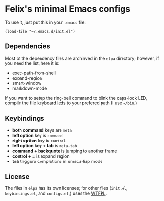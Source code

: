 Felix's minimal Emacs configs
=============================

To use it, just put this in your `.emacs` file:

```
(load-file "~/.emacs.d/init.el")
```

Dependencies
------------

Most of the dependency files are archinved in the `elpa` directory; however, if you need the list, here it is:

* exec-path-from-shell
* expand-region
* smart-window
* markdown-mode

If you want to setup the ring-bell command to blink the caps-lock LED, compile the file [keyboard leds](http://osxbook.com/book/bonus/chapter10/kbdleds/) to your prefered path (I use `~/bin`.)

Keybindings
-----------

* **both command** keys are `meta`
* **left option** key is `command`
* **right option** key is `control`
* **left option key + tab** is `meta-tab`
* **command + backquote** is jumping to another frame
* **control + =** is expand region
* **tab** triggers completions in emacs-lisp mode


License
-------

The files in `elpa` has its own licenses; for other files (`init.el`, `keybindings.el`, and `configs.el`,) uses the [WTFPL](http://www.wtfpl.net/about/).
